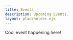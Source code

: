 ```yaml
---
title: Events
description: Upcoming Events.
layout: placeholder.njk
---
```


Cool event happening here!
